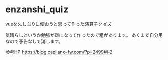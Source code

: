 # enzanshi_quiz
vueを久しぶりに使おうと思って作った演算子クイズ

気晴らしというか勉強が嫌になって作ったので粗があります。
あくまで自分用なので予告なしで消します。


参考HP
https://blog.capilano-fw.com/?p=2499#i-2
